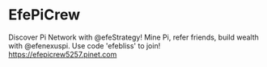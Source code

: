 # EfePiCrew
Discover Pi Network with @efeStrategy! Mine Pi, refer friends, build wealth with @efenexuspi. Use code 'efebliss' to join! https://efepicrew5257.pinet.com

